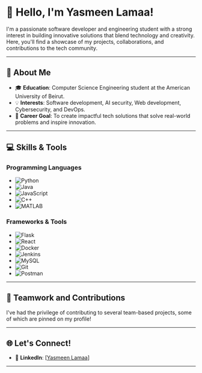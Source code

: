 # 👋 Hello, I'm Yasmeen Lamaa!

I'm a passionate software developer and engineering student with a strong interest in building innovative solutions that blend technology and creativity. Here, you'll find a showcase of my projects, collaborations, and contributions to the tech community.

---

## 🚀 About Me

- 🎓 **Education**: Computer Science Engineering student at the American University of Beirut.
- 💡 **Interests**: Software development, AI security, Web development, Cybersecurity, and DevOps.
- 🎯 **Career Goal**: To create impactful tech solutions that solve real-world problems and inspire innovation.
  
---

## 💻 Skills & Tools

### **Programming Languages**
- ![Python](https://img.shields.io/badge/Python-3776AB?style=flat&logo=python&logoColor=white) 
- ![Java](https://img.shields.io/badge/Java-007396?style=flat&logo=java&logoColor=white) 
- ![JavaScript](https://img.shields.io/badge/JavaScript-F7DF1E?style=flat&logo=javascript&logoColor=black) 
- ![C++](https://img.shields.io/badge/C%2B%2B-00599C?style=flat&logo=c%2B%2B&logoColor=white)
- ![MATLAB](https://img.shields.io/badge/MATLAB-0076A8?style=flat&logo=mathworks&logoColor=white)

### **Frameworks & Tools**
- ![Flask](https://img.shields.io/badge/Flask-000000?style=flat&logo=flask&logoColor=white)
- ![React](https://img.shields.io/badge/React-61DAFB?style=flat&logo=react&logoColor=black)
- ![Docker](https://img.shields.io/badge/Docker-2496ED?style=flat&logo=docker&logoColor=white)
- ![Jenkins](https://img.shields.io/badge/Jenkins-D24939?style=flat&logo=jenkins&logoColor=white)
- ![MySQL](https://img.shields.io/badge/MySQL-4479A1?style=flat&logo=mysql&logoColor=white)
- ![Git](https://img.shields.io/badge/Git-F05032?style=flat&logo=git&logoColor=white)
- ![Postman](https://img.shields.io/badge/Postman-FF6C37?style=flat&logo=postman&logoColor=white)

---

## 🤝 Teamwork and Contributions

I've had the privilege of contributing to several team-based projects, some of which are pinned on my profile!

---

## 🌐 Let's Connect!

- 💼 **LinkedIn**: [[Yasmeen Lamaa](https://linkedin.com/in/yasmeen-lamaa)]
---



